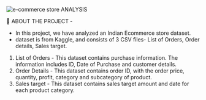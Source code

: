 
![e-commerce store ANALYSIS](https://user-images.githubusercontent.com/63411758/213878338-2f161cc6-ae11-4220-9a22-0c978a5c1e82.png)

🎯 ABOUT THE PROJECT - 

- In this project, we have analyzed an Indian Ecommerce store dataset. <br>
- dataset is from Kaggle, and consists of 3 CSV files- List of Orders, Order details, Sales target. <br>
1. List of Orders - This dataset contains purchase information. The information includes ID, Date of Purchase and customer details.
2. Order Details - This dataset contains order ID, with the order price, quantity, profit, category and subcategory of product. 
3. Sales target - This dataset contains sales target amount and date for each product category.

